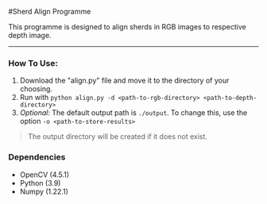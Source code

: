 #Sherd Align Programme

This programme is designed to align sherds in RGB images to respective depth image.

---

### How To Use:
1) Download the "align.py" file and move it to the directory of your choosing.
2) Run with `python align.py -d <path-to-rgb-directory> <path-to-depth-directory>`
3) *Optional*: The default output path is `./output`. To change this, use the option `-o <path-to-store-results>`
>The output directory will be created if it does not exist.

### Dependencies
- OpenCV (4.5.1)
- Python (3.9)
- Numpy (1.22.1)
